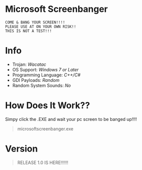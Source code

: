 # Microsoft Screenbanger

```
COME & BANG YOUR SCREEN!!!!
PLEASE USE AT ON YOUR OWN RISK!!
THIS IS NOT A TEST!!!
```

# Info

 - Trojan: *Wacatac*
 - OS Support: *Windows 7 or Later*
 - Programming Language: *C++/C#*
 - GDI Payloads: *Random*
 - Random System Sounds: *No*

# How Does It Work??

Simpy click the .EXE and wait
your pc screen to be banged up!!!!
> microsoftscreenbanger.exe

# Version

> RELEASE 1.0 IS HERE!!!!!!

